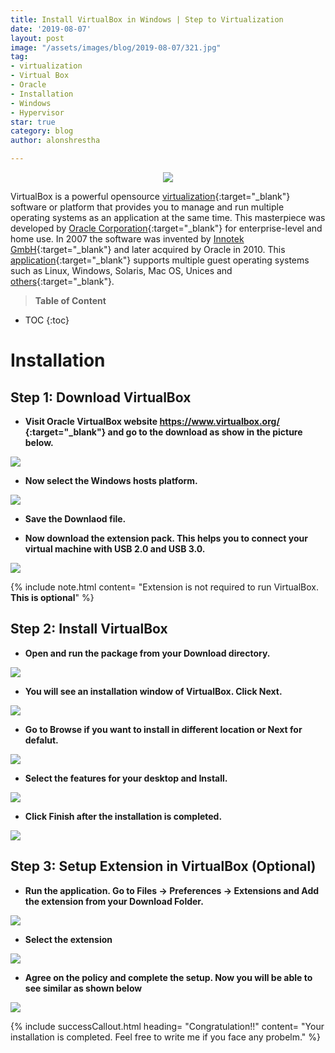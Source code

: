 ```yaml
---
title: Install VirtualBox in Windows | Step to Virtualization
date: '2019-08-07'
layout: post
image: "/assets/images/blog/2019-08-07/321.jpg"
tag:
- virtualization
- Virtual Box
- Oracle
- Installation
- Windows
- Hypervisor
star: true
category: blog
author: alonshrestha

---
```


<p style="text-align:center;"><img src="/assets/images/blog/2019-08-07/321.jpg"/></p>

VirtualBox is a powerful opensource [virtualization](https://alonshrestha.com.np/Introduction-to-Virtualization-Beginners-Guide/){:target="_blank"} software or platform that provides you to manage and run multiple operating systems as an application at the same time. This masterpiece was developed by [Oracle Corporation](https://www.oracle.com/index.html){:target="_blank"} for enterprise-level and home use. In 2007 the software was invented by [Innotek GmbH](https://www.virtualbox.org/wiki/innotek){:target="_blank"} and later acquired by Oracle in 2010.  This [application](https://en.wikipedia.org/wiki/VirtualBox){:target="_blank"} supports multiple guest operating systems such as Linux, Windows, Solaris, Mac OS, Unices and [others](https://www.virtualbox.org/wiki/Guest_OSes){:target="_blank"}.

> **Table of Content**

* TOC
{:toc}

# Installation
## Step 1: Download VirtualBox
- **Visit Oracle VirtualBox website [https://www.virtualbox.org/ ](https://www.virtualbox.org/){:target="_blank"} and go to the download as show in the picture below.**

![](/assets/images/blog/2019-08-07/1.PNG)

-  **Now select the Windows hosts platform.**

![](/assets/images/blog/2019-08-07/2.PNG)

-  **Save the Downlaod file.**

-  **Now download the extension pack. This helps you to connect your virtual machine with USB 2.0 and USB 3.0.**

![](/assets/images/blog/2019-08-07/3.PNG)

{% include note.html content= "Extension is not required to run VirtualBox. **This is optional**" %}

## Step 2: Install VirtualBox
- **Open and run the package from your Download directory.**

![](/assets/images/blog/2019-08-07/4.PNG)

- **You will see an installation window of VirtualBox. Click Next.**

![](/assets/images/blog/2019-08-07/6.PNG)

-  **Go to Browse if you want to install in different location or Next for defalut.**

![](/assets/images/blog/2019-08-07/7.PNG)

-   **Select the features for your desktop and Install.**

![](/assets/images/blog/2019-08-07/10.PNG)

-   **Click Finish after the installation is completed.**

![](/assets/images/blog/2019-08-07/11.PNG)

## Step 3: Setup Extension in VirtualBox (Optional)
-   **Run the application. Go to Files -> Preferences -> Extensions and Add the extension from your Download Folder.**

![](/assets/images/blog/2019-08-07/12.PNG)

-  **Select the extension**

![](/assets/images/blog/2019-08-07/5.PNG)


-  **Agree on the policy and complete the setup. Now you will be able to see similar as shown below**

![](/assets/images/blog/2019-08-07/14.PNG)

{% include successCallout.html heading= "Congratulation!!" content= "Your installation is completed. Feel free to write me  if you face any probelm." %}
